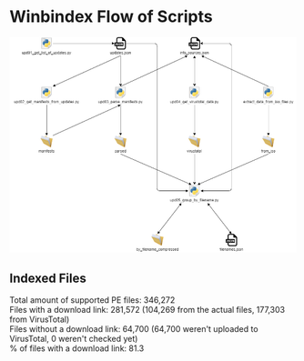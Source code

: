 # Winbindex Flow of Scripts

![winbindex-scripts-flow.png](winbindex-scripts-flow.png)

## Indexed Files

<!--FileStats-->
Total amount of supported PE files: 346,272  
Files with a download link: 281,572 (104,269 from the actual files, 177,303 from VirusTotal)  
Files without a download link: 64,700 (64,700 weren't uploaded to VirusTotal, 0 weren't checked yet)  
% of files with a download link: 81.3  
<!--/FileStats-->
